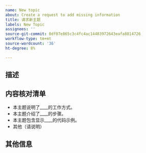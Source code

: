 ```yaml
---
name: New topic
about: Create a request to add missing information
title: 请求新主题
labels: New Topic
assignees: ''
source-git-commit: 0df07e865c3c4fc4ac14483972643eafa8814726
workflow-type: tm+mt
source-wordcount: '36'
ht-degree: 8%

---
```



## 描述

<!-- (REQUIRED) What topic is missing? -->

## 内容核对清单

<!-- (REQUIRED) List specific information or details to include in this topic. -->

<!-- Use the following list as a starting point -->

- 本主题说明了____的工作方式。
- 本主题介绍了____的步骤。
- 本主题包含显示____的代码示例。
- 其他（请说明）

## 其他信息

<!-- (OPTIONAL) Any information you already know or other online resources that cover this topic -->

<!--
Thank you for taking the time to report this issue!
GitHub Issues in this repo should relate to the applicable codebase.

Before submitting this issue, make sure you are complying with our Code of Conduct:
https://github.com/AdobeDocs/commerce-operations.en/blob/main/code-of-conduct.md

Issues that do not comply with our Code of Conduct or do not contain enough information may be closed at the maintainers' discretion.

Feel free to remove this section before creating this issue.
-->
